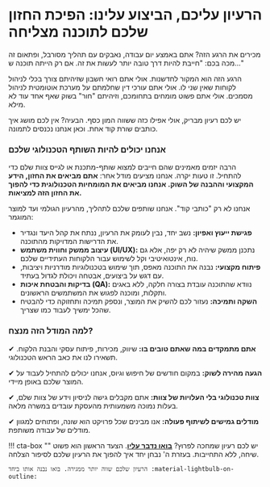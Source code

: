 # הרעיון עליכם, הביצוע עלינו: הפיכת החזון שלכם לתוכנה מצליחה

מכירים את הרגע הזה? אתם באמצע יום עבודה, נאבקים עם תהליך מסורבל, ופתאום זה מכה בכם: "חייבת להיות דרך טובה יותר לעשות את זה. אם רק הייתה תוכנה ש..."

הרגע הזה הוא המקור לחדשנות. אולי אתם רואי חשבון שזיהיתם צורך בכלי לניהול לקוחות שאין שני לו. אולי אתם עורכי דין שחלמתם על מערכת אוטומטית לניהול מסמכים. אולי אתם פשוט מומחים בתחומכם, וזיהיתם "חור" בשוק שאף אחד עוד לא מילא.

יש לכם רעיון מבריק, אולי אפילו כזה ששווה המון כסף. הבעיה? אין לכם מושג איך כותבים שורת קוד אחת. וכאן אנחנו נכנסים לתמונה.

### אנחנו יכולים להיות השותף הטכנולוגי שלכם

הרבה יזמים מאמינים שהם חייבים למצוא שותף-מתכנת או לגייס צוות שלם כדי להתחיל. זו טעות יקרה. אנחנו מציעים מודל אחר: **אתם מביאים את החזון, הידע המקצועי וההבנה של השוק. אנחנו מביאים את המומחיות הטכנולוגית כדי להפוך את החזון הזה למציאות.**

אנחנו לא רק "כותבי קוד". אנחנו שותפים שלכם לתהליך, מהרעיון הגולמי ועד למוצר המוגמר:

- **פגישת ייעוץ ואפיון:** נשב יחד, נבין לעומק את הרעיון, ננתח את קהל היעד ונגדיר את הדרישות המדויקות מהתוכנה.
- **עיצוב ממשק וחווית משתמש (UI/UX):** נתכנן ממשק שיהיה לא רק יפה, אלא גם נוח, אינטואיטיבי וקל לשימוש עבור הלקוחות העתידיים שלכם.
- **פיתוח מקצועי:** נבנה את התוכנה מאפס, תוך שימוש בטכנולוגיות מודרניות ויציבות, עם דגש על ביצועים, אבטחה ויכולת לגדול בעתיד.
- **בדיקות והבטחת איכות (QA):** נוודא שהתוכנה עובדת בצורה חלקה, ללא באגים ותקלות, ומוכנה לפגוש את המשתמשים הראשונים.
- **השקה ותמיכה:** נעזור לכם להשיק את המוצר, ונספק תמיכה ותחזוקה כדי להבטיח שהכל ימשיך לעבוד כמו שצריך.

### למה המודל הזה מנצח?

✔ **אתם מתמקדים במה שאתם טובים בו:** שיווק, מכירות, פיתוח עסקי והבנת הלקוח. תשאירו לנו את כאב הראש הטכנולוגי.

✔ **הגעה מהירה לשוק:** במקום חודשים של חיפוש וגיוס, אנחנו יכולים להתחיל לעבוד על המוצר שלכם באופן מיידי.

✔ **צוות טכנולוגי בלי העלויות של צוות:** אתם מקבלים גישה לניסיון וידע של צוות שלם, בעלות נמוכה משמעותית מהעסקת עובדים במשרה מלאה.

✔ **מודלים גמישים לשיתוף פעולה:** אנו מבינים שכל פרויקט הוא שונה, ופתוחים למגוון מודלים של עבודה משותפת.

!!! cta-box ""
    יש לכם רעיון שמחכה לפרוץ? **[בואו נדבר עליו](../צור_קשר/צור_קשר.md)**. הצעד הראשון הוא פשוט שיחה, ללא התחייבות. בעזרת ה' נבחן יחד איך להפוך את הרעיון שלכם לסיפור הצלחה.

    הרעיון שלכם שווה יותר ממגירה. בואו נבנה אותו ביחד :material-lightbulb-on-outline: